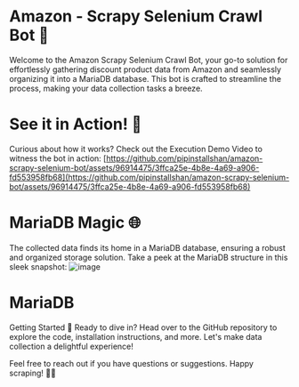 # Amazon - Scrapy Selenium Crawl Bot 🚀
Welcome to the Amazon Scrapy Selenium Crawl Bot, your go-to solution for effortlessly gathering discount product data from Amazon and seamlessly organizing it into a MariaDB database. This bot is crafted to streamline the process, making your data collection tasks a breeze.

# See it in Action! 🎥
Curious about how it works? Check out the Execution Demo Video to witness the bot in action:
[https://github.com/pipinstallshan/amazon-scrapy-selenium-bot/assets/96914475/3ffca25e-4b8e-4a69-a906-fd553958fb68](https://github.com/pipinstallshan/amazon-scrapy-selenium-bot/assets/96914475/3ffca25e-4b8e-4a69-a906-fd553958fb68)

# MariaDB Magic 🌐
The collected data finds its home in a MariaDB database, ensuring a robust and organized storage solution. Take a peek at the MariaDB structure in this sleek snapshot:
![image](https://github.com/pipinstallshan/amazon-scrapy-selenium-bot/assets/96914475/a553d5a9-f2db-428b-89fe-56cf646912eb)

# MariaDB

Getting Started 🚀
Ready to dive in? Head over to the GitHub repository to explore the code, installation instructions, and more. Let's make data collection a delightful experience!

Feel free to reach out if you have questions or suggestions. Happy scraping! 🤖✨
